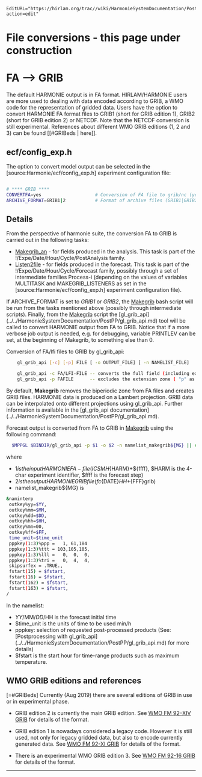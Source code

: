 ```@meta
EditURL="https://hirlam.org/trac//wiki/HarmonieSystemDocumentation/PostPP/FileConversions?action=edit"
```
# File conversions - this page under construction

# FA --> GRIB

The default HARMONIE output is in FA format. HIRLAM/HARMONIE users are more used to dealing with data encoded according to GRIB, a WMO code for the representation of gridded data. Users have the option to convert HARMONIE FA format files to GRIB1 (short for GRIB edition 1), GRIB2 (short for GRIB edition 2) or NETCDF. Note that the NETCDF conversion is still experimental. References about different WMO GRIB editions (1, 2 and 3) can be found [[#GRIBeds | here]].

## ecf/config_exp.h

The option to convert model output can be selected in the [source:Harmonie/ecf/config_exp.h] experiment configuration file:
```bash

# **** GRIB ****
CONVERTFA=yes                    # Conversion of FA file to grib/nc (yes|no)
ARCHIVE_FORMAT=GRIB1|2           # Format of archive files (GRIB1|GRIB2|nc). Currently nc format is only available in climate mode
```

## Details
From the perspective of harmonie suite, the conversion FA to GRIB is carried out in the following tasks:
* [Makegrib_an](https://hirlam.org/trac/browser/Harmonie/ecf/Makegrib_an.ecf?rev=release-43h2.beta.3) - for fields produced in the analysis. This task is part of the !/Expe/Date/Hour/Cycle/PostAnalysis family.
* [Listen2file](https://hirlam.org/trac/browser/Harmonie/ecf/Listen2file.ecf?rev=release-43h2.beta.3) - for fields produced in the forecast. This task is part of the !/Expe/Date/Hour/Cycle/Forecast family, possibly through a set of intermediate families Process-i (depending on the values of variables MULTITASK and MAKEGRIB_LISTENERS as set in the [source:Harmonie/ecf/config_exp.h] experiment configuration file).

If ARCHIVE_FORMAT is set to *GRIB1* or *GRIB2*, the [Makegrib](https://hirlam.org/trac/browser/Harmonie/scr/Makegrib?rev=release-43h2.beta.3) bash script will be run from the tasks mentioned above (possibly through intermediate scripts). Finally, from the [Makegrib](https://hirlam.org/trac/browser/Harmonie/scr/Makegrib?rev=release-43h2.beta.3) script the [gl_grib_api] (../../HarmonieSystemDocumentation/PostPP/gl_grib_api.md) tool will be called to convert HARMONIE output from FA to GRIB. Notice that if a more verbose job output is needed, e.g. for debugging, variable PRINTLEV can be set, at the beginning of Makegrib, to something else than 0.

Conversion of FA/lfi files to GRIB by gl_grib_api:
```bash
    gl_grib_api [-c] [-p] FILE [ -o OUTPUT_FILE] [ -n NAMELIST_FILE]

    gl_grib_api -c FA/LFI-FILE -- converts the full field (including extension zone)
    gl_grib_api -p FAFILE      -- excludes the extension zone ( "p" as in physical domain only) 
```

By default, **Makegrib** removes the biperiodic zone from FA files and creates GRIB files. HARMONIE data is produced on a Lambert projection. GRIB data can be interpolated onto different projections using gl_grib_api. Further information is available in the [gl_grib_api documentation] (../../HarmonieSystemDocumentation/PostPP/gl_grib_api.md).

Forecast output is converted from FA to GRIB in [Makegrib](https://hirlam.org/trac/browser/Harmonie/scr/Makegrib?rev=release-43h2.beta.3) using the following command:
```bash
  $MPPGL $BINDIR/gl_grib_api -p $1 -o $2 -n namelist_makegrib${MG} || exit
```
where 
 * $1 is the input HARMONIE FA-file (ICSMH${HARM}+${ffff}, $HARM is the 4-char experiment identifier, $ffff is the forecast step)
 * $2 is the output HARMONIE GRIB file (fc${DATE}${HH}+${FFF}grib)
 * namelist_makegrib${MG} is 
```bash
&naminterp
 outkey%yy=$YY,
 outkey%mm=$MM,
 outkey%dd=$DD,
 outkey%hh=$HH,
 outkey%mn=00,
 outkey%ff=$FF,
 time_unit=$time_unit
 pppkey(1:3)%ppp =   1, 61,184
 pppkey(1:3)%ttt = 103,105,105,
 pppkey(1:3)%lll =   0,  0,  0,
 pppkey(1:3)%tri =   0,  4,  4,
 skipsurfex = .TRUE.,
 fstart(15) = $fstart,
 fstart(16) = $fstart,
 fstart(162) = $fstart,
 fstart(163) = $fstart,
/
```
In the namelist:
 * $YY/$MM/$DD/$HH  is the forecast initial time
 * $time_unit is the units of time to be used min/h
 * pppkey: selection of requested post-processed products (See: [Postprocessing with gl_grib_api] (../../HarmonieSystemDocumentation/PostPP/gl_grib_api.md) for more details)
 * $fstart is the start hour for time-range products such as maximum temperature.

## WMO GRIB editions and references
[=#GRIBeds] Currently (Aug 2019) there are several editions of GRIB in use or in experimental phase.

* GRIB edition 2 is currently the main GRIB edition. See [WMO FM 92–XIV GRIB](https://library.wmo.int/doc_num.php?explnum_id=5831) for details of the format.

* GRIB edition 1 is nowadays considered a legacy code. However it is still used, not only for legacy gridded data, but also to encode currently generated data. See [WMO FM 92-XI GRIB](http://www.wmo.int/pages/prog/www/WMOCodes/WMO306_vI2/PrevEDITIONS/GRIB1/WMO306_vI2_GRIB1_en.pdf) for details of the format.

* There is an experimental WMO GRIB edition 3. See [WMO FM 92-16 GRIB](http://www.wmo.int/pages/prog/www/WMOCodes/WMO306_vI2/FM92-16-GRIB/FM-92-16_GRIB-edition-3_CBS-16.pdf) for details of the format.



----


